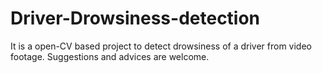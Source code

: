 # Driver-Drowsiness-detection
It is a open-CV based project to detect drowsiness of a driver from video footage. Suggestions and advices are welcome.

